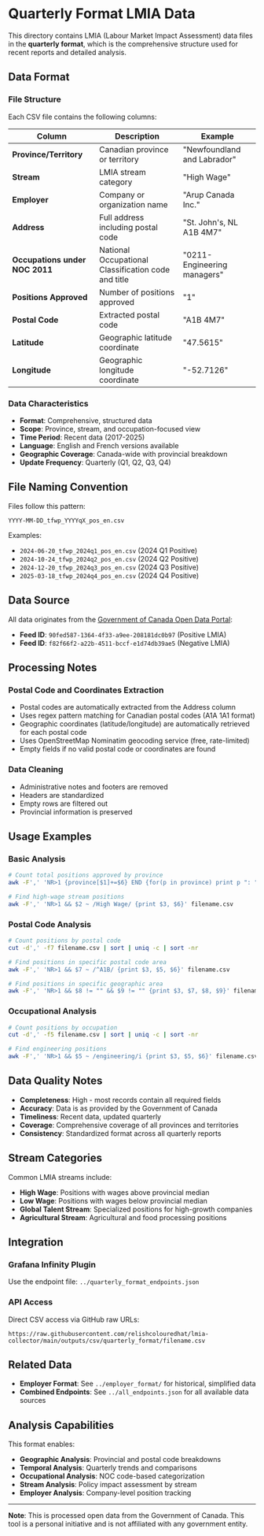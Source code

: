 # Quarterly Format LMIA Data

This directory contains LMIA (Labour Market Impact Assessment) data files in the **quarterly format**, which is the comprehensive structure used for recent reports and detailed analysis.

## Data Format

### **File Structure**
Each CSV file contains the following columns:

| Column | Description | Example |
|--------|-------------|---------|
| **Province/Territory** | Canadian province or territory | "Newfoundland and Labrador" |
| **Stream** | LMIA stream category | "High Wage" |
| **Employer** | Company or organization name | "Arup Canada Inc." |
| **Address** | Full address including postal code | "St. John's, NL A1B 4M7" |
| **Occupations under NOC 2011** | National Occupational Classification code and title | "0211-Engineering managers" |
| **Positions Approved** | Number of positions approved | "1" |
| **Postal Code** | Extracted postal code | "A1B 4M7" |
| **Latitude** | Geographic latitude coordinate | "47.5615" |
| **Longitude** | Geographic longitude coordinate | "-52.7126" |

### **Data Characteristics**
- **Format**: Comprehensive, structured data
- **Scope**: Province, stream, and occupation-focused view
- **Time Period**: Recent data (2017-2025)
- **Language**: English and French versions available
- **Geographic Coverage**: Canada-wide with provincial breakdown
- **Update Frequency**: Quarterly (Q1, Q2, Q3, Q4)

## File Naming Convention

Files follow this pattern:
```
YYYY-MM-DD_tfwp_YYYYqX_pos_en.csv
```

Examples:
- `2024-06-20_tfwp_2024q1_pos_en.csv` (2024 Q1 Positive)
- `2024-10-24_tfwp_2024q2_pos_en.csv` (2024 Q2 Positive)
- `2024-12-20_tfwp_2024q3_pos_en.csv` (2024 Q3 Positive)
- `2025-03-18_tfwp_2024q4_pos_en.csv` (2024 Q4 Positive)

## Data Source

All data originates from the [Government of Canada Open Data Portal](https://open.canada.ca/):
- **Feed ID**: `90fed587-1364-4f33-a9ee-208181dc0b97` (Positive LMIA)
- **Feed ID**: `f82f66f2-a22b-4511-bccf-e1d74db39ae5` (Negative LMIA)

## Processing Notes

### **Postal Code and Coordinates Extraction**
- Postal codes are automatically extracted from the Address column
- Uses regex pattern matching for Canadian postal codes (A1A 1A1 format)
- Geographic coordinates (latitude/longitude) are automatically retrieved for each postal code
- Uses OpenStreetMap Nominatim geocoding service (free, rate-limited)
- Empty fields if no valid postal code or coordinates are found

### **Data Cleaning**
- Administrative notes and footers are removed
- Headers are standardized
- Empty rows are filtered out
- Provincial information is preserved

## Usage Examples

### **Basic Analysis**
```bash
# Count total positions approved by province
awk -F',' 'NR>1 {province[$1]+=$6} END {for(p in province) print p ": " province[p]}' filename.csv

# Find high-wage stream positions
awk -F',' 'NR>1 && $2 ~ /High Wage/ {print $3, $6}' filename.csv
```

### **Postal Code Analysis**
```bash
# Count positions by postal code
cut -d',' -f7 filename.csv | sort | uniq -c | sort -nr

# Find positions in specific postal code area
awk -F',' 'NR>1 && $7 ~ /^A1B/ {print $3, $5, $6}' filename.csv

# Find positions in specific geographic area
awk -F',' 'NR>1 && $8 != "" && $9 != "" {print $3, $7, $8, $9}' filename.csv
```

### **Occupational Analysis**
```bash
# Count positions by occupation
cut -d',' -f5 filename.csv | sort | uniq -c | sort -nr

# Find engineering positions
awk -F',' 'NR>1 && $5 ~ /engineering/i {print $3, $5, $6}' filename.csv
```

## Data Quality Notes

- **Completeness**: High - most records contain all required fields
- **Accuracy**: Data is as provided by the Government of Canada
- **Timeliness**: Recent data, updated quarterly
- **Coverage**: Comprehensive coverage of all provinces and territories
- **Consistency**: Standardized format across all quarterly reports

## Stream Categories

Common LMIA streams include:
- **High Wage**: Positions with wages above provincial median
- **Low Wage**: Positions with wages below provincial median
- **Global Talent Stream**: Specialized positions for high-growth companies
- **Agricultural Stream**: Agricultural and food processing positions

## Integration

### **Grafana Infinity Plugin**
Use the endpoint file: `../quarterly_format_endpoints.json`

### **API Access**
Direct CSV access via GitHub raw URLs:
```
https://raw.githubusercontent.com/relishcolouredhat/lmia-collector/main/outputs/csv/quarterly_format/filename.csv
```

## Related Data

- **Employer Format**: See `../employer_format/` for historical, simplified data
- **Combined Endpoints**: See `../all_endpoints.json` for all available data sources

## Analysis Capabilities

This format enables:
- **Geographic Analysis**: Provincial and postal code breakdowns
- **Temporal Analysis**: Quarterly trends and comparisons
- **Occupational Analysis**: NOC code-based categorization
- **Stream Analysis**: Policy impact assessment by stream
- **Employer Analysis**: Company-level position tracking

---

**Note**: This is processed open data from the Government of Canada. This tool is a personal initiative and is not affiliated with any government entity.
